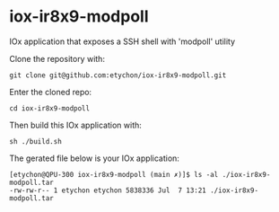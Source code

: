 # iox-ir8x9-modpoll
IOx application that exposes a SSH shell with 'modpoll' utility

Clone the repository with: 

```
git clone git@github.com:etychon/iox-ir8x9-modpoll.git
```

Enter the cloned repo:

```
cd iox-ir8x9-modpoll
```

Then build this IOx application with:

```
sh ./build.sh
```

The gerated file below is your IOx application:

```
[etychon@QPU-300 iox-ir8x9-modpoll (main ✗)]$ ls -al ./iox-ir8x9-modpoll.tar
-rw-rw-r-- 1 etychon etychon 5838336 Jul  7 13:21 ./iox-ir8x9-modpoll.tar
```
